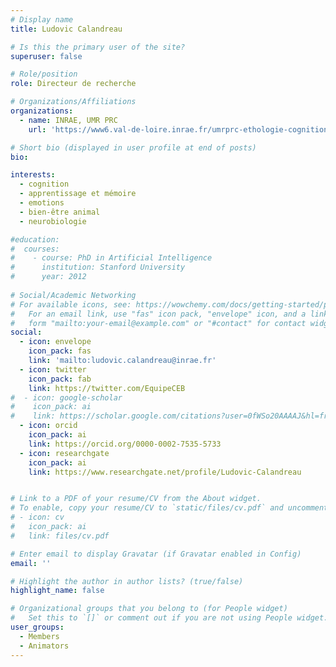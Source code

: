 ```yaml
---
# Display name
title: Ludovic Calandreau

# Is this the primary user of the site?
superuser: false

# Role/position
role: Directeur de recherche

# Organizations/Affiliations
organizations:
  - name: INRAE, UMR PRC
    url: 'https://www6.val-de-loire.inrae.fr/umrprc-ethologie-cognition/'

# Short bio (displayed in user profile at end of posts)
bio: 

interests:
  - cognition
  - apprentissage et mémoire
  - emotions
  - bien-être animal
  - neurobiologie

#education:
#  courses:
#    - course: PhD in Artificial Intelligence
#      institution: Stanford University
#      year: 2012
 
# Social/Academic Networking
# For available icons, see: https://wowchemy.com/docs/getting-started/page-builder/#icons
#   For an email link, use "fas" icon pack, "envelope" icon, and a link in the
#   form "mailto:your-email@example.com" or "#contact" for contact widget.
social:
  - icon: envelope
    icon_pack: fas
    link: 'mailto:ludovic.calandreau@inrae.fr'
  - icon: twitter
    icon_pack: fab
    link: https://twitter.com/EquipeCEB
#  - icon: google-scholar
#    icon_pack: ai
#    link: https://scholar.google.com/citations?user=0fWSo20AAAAJ&hl=fr
  - icon: orcid
    icon_pack: ai
    link: https://orcid.org/0000-0002-7535-5733
  - icon: researchgate
    icon_pack: ai
    link: https://www.researchgate.net/profile/Ludovic-Calandreau


# Link to a PDF of your resume/CV from the About widget.
# To enable, copy your resume/CV to `static/files/cv.pdf` and uncomment the lines below.
# - icon: cv
#   icon_pack: ai
#   link: files/cv.pdf

# Enter email to display Gravatar (if Gravatar enabled in Config)
email: ''

# Highlight the author in author lists? (true/false)
highlight_name: false

# Organizational groups that you belong to (for People widget)
#   Set this to `[]` or comment out if you are not using People widget.
user_groups:
  - Members
  - Animators
---
```



